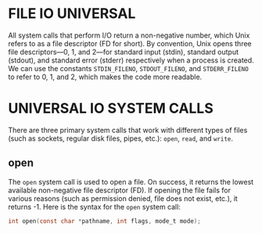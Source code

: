 # FILE IO UNIVERSAL

All system calls that perform I/O return a non-negative number, which Unix refers to as a file descriptor (FD for short). By convention, Unix opens three file descriptors—0, 1, and 2—for standard input (stdin), standard output (stdout), and standard error (stderr) respectively when a process is created. We can use the constants `STDIN_FILENO`, `STDOUT_FILENO`, and `STDERR_FILENO` to refer to 0, 1, and 2, which makes the code more readable.

# UNIVERSAL IO SYSTEM CALLS

There are three primary system calls that work with different types of files (such as sockets, regular disk files, pipes, etc.): `open`, `read`, and `write`.

## open

The `open` system call is used to open a file. On success, it returns the lowest available non-negative file descriptor (FD). If opening the file fails for various reasons (such as permission denied, file does not exist, etc.), it returns -1. Here is the syntax for the `open` system call:

```c
int open(const char *pathname, int flags, mode_t mode);
```
